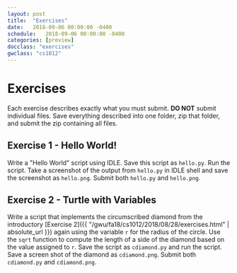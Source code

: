 ```yaml
---
layout: post
title:  "Exercises"
date:   2018-09-06 00:00:00 -0400
schedule:   2018-09-06 00:00:00 -0400
categories: [preview]
docclass: "exercises"
gwclass: "cs1012"
---
```

<head>
  <link href="/css/syntax.css" rel="stylesheet">
</head>

# Exercises
Each exercise describes exactly what you must submit.  **DO NOT** submit individual files.  Save everything described into one folder, zip that folder, and submit the zip containing all files.

## Exercise 1 - Hello World!
Write a "Hello World" script using IDLE.  Save this script as ```hello.py```.  Run the script.  Take a screenshot of the output from ```hello.py``` in IDLE shell and save the screenshot as ```hello.png```.  Submit both ```hello.py``` and ```hello.png```.

## Exercise 2 - Turtle with Variables
Write a script that implements the circumscribed diamond from the introductory [Exercise 2]({{ "/gwu/fa18/cs1012/2018/08/28/exercises.html" | absolute_url }}) again using the variable ```r``` for the radius of the circle.  Use the ```sqrt``` function to compute the length of a side of the diamond based on the value assigned to ```r```.  Save the script as ```cdiamond.py``` and run the script.  Save a screen shot of the diamond as ```cdiamond.png```.  Submit both ```cdiamond.py``` and ```cdiamond.png```.
